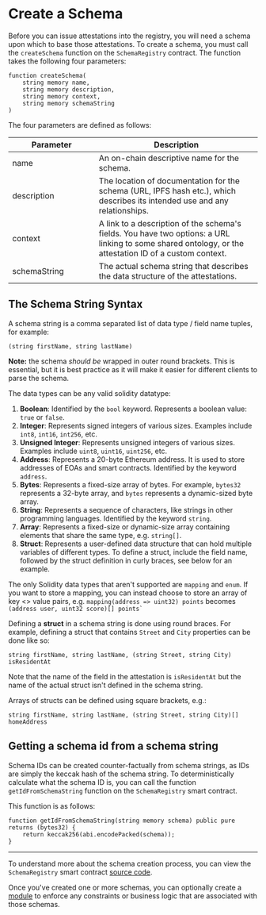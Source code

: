 # Create a Schema

Before you can issue attestations into the registry, you will need a schema upon which to base those attestations. To create a schema, you must call the `createSchema` function on the `SchemaRegistry` contract. The function takes the following four parameters:

```solidity
function createSchema(
    string memory name,
    string memory description,
    string memory context,
    string memory schemaString
)
```

The four parameters are defined as follows:

<table><thead><tr><th width="159.12290502793297">Parameter</th><th>Description</th></tr></thead><tbody><tr><td>name</td><td>An on-chain descriptive name for the schema.</td></tr><tr><td>description</td><td>The location of documentation for the schema (URL, IPFS hash etc.), which describes its intended use and any relationships.</td></tr><tr><td>context</td><td>A link to a description of the schema's fields. You have two options: a URL linking to some shared ontology, or the attestation ID of a custom context.</td></tr><tr><td>schemaString</td><td>The actual schema string that describes the data structure of the attestations.</td></tr></tbody></table>

## The Schema String Syntax

A schema string is a comma separated list of data type / field name tuples, for example:

`(string firstName, string lastName)`

**Note:** the schema _should be_ wrapped in outer round brackets. This is essential, but it is best practice as it will make it easier for different clients to parse the schema.

The data types can be any valid solidity datatype:

1. **Boolean**: Identified by the `bool` keyword. Represents a boolean value: `true` or `false`.
2. **Integer**: Represents signed integers of various sizes. Examples include `int8`, `int16`, `int256`, etc.
3. **Unsigned Integer**: Represents unsigned integers of various sizes. Examples include `uint8`, `uint16`, `uint256`, etc.
4. **Address**: Represents a 20-byte Ethereum address. It is used to store addresses of EOAs and smart contracts. Identified by the keyword `address`.
5. **Bytes**: Represents a fixed-size array of bytes. For example, `bytes32` represents a 32-byte array, and `bytes` represents a dynamic-sized byte array.
6. **String**: Represents a sequence of characters, like strings in other programming languages. Identified by the keyword `string`.
7. **Array**: Represents a fixed-size or dynamic-size array containing elements that share the same type, e.g. `string[]`.
8. **Struct**: Represents a user-defined data structure that can hold multiple variables of different types. To define a struct, include the field name, followed by the struct definition in curly braces, see below for an example.

The only Solidity data types that aren't supported are `mapping` and `enum`. If you want to store a mapping, you can instead choose to store an array of key <> value pairs, e.g. `mapping(address => uint32) points` becomes `` (address user, uint32 score)[] points` ``

Defining a **struct** in a schema string is done using round braces. For example, defining a struct that contains `Street` and `City` properties can be done like so:

`string firstName, string lastName, (string Street, string City) isResidentAt`

Note that the name of the field in the attestation is `isResidentAt` but the name of the actual struct isn't defined in the schema string.

Arrays of structs can be defined using square brackets, e.g.:

`string firstName, string lastName, (string Street, string City)[] homeAddress`

## Getting a schema id from a schema string

Schema IDs can be created counter-factually from schema strings, as IDs are simply the keccak hash of the schema string. To deterministically calculate what the schema ID is, you can call the function `getIdFromSchemaString` function on the `SchemaRegistry` smart contract.

This function is as follows:

```solidity
function getIdFromSchemaString(string memory schema) public pure returns (bytes32) {
    return keccak256(abi.encodePacked(schema));
}
```

***

To understand more about the schema creation process, you can view the `SchemaRegistry` smart contract [source code](https://github.com/Consensys/linea-attestation-registry/blob/dev/contracts/src/SchemaRegistry.sol).

Once you've created one or more schemas, you can optionally create a [module](create-a-module.md) to enforce any constraints or business logic that are associated with those schemas.
